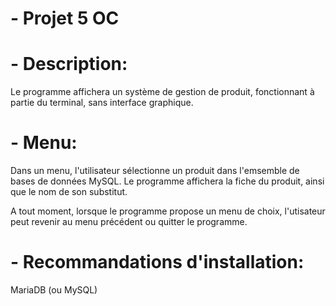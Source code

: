 # - Projet 5 OC

# - Description:
Le programme affichera un système de gestion de produit, fonctionnant à partie du terminal, sans interface graphique.

# - Menu:
Dans un menu, l'utilisateur sélectionne un produit dans l'emsemble de bases de données MySQL.
Le programme affichera la fiche du produit, ainsi que le nom de son substitut.

A tout moment, lorsque le programme propose un menu de choix, l'utisateur peut revenir au menu précédent ou quitter le programme.


# - Recommandations d'installation:

MariaDB (ou MySQL)